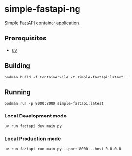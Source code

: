 # simple-fastapi-ng

Simple [FastAPI] container application.

## Prerequisites

- [uv]

## Building

```shell
podman build -f ContainerFile -t simple-fastapi:latest . 
```

## Running

```shell
podman run -p 8000:8000 simple-fastapi:latest
```

### Local Development mode

```shell
uv run fastapi dev main.py
```

### Local Production mode

```shell
uv run fastapi run main.py --port 8000 --host 0.0.0.0
```


[FastAPI]: https://fastapi.tiangolo.com "FastAPI"
[OpenShift]: https://www.redhat.com/en/technologies/cloud-computing/openshift "RedHat OpenShift"
[uv]: https://docs.astral.sh/uv/ "uv"
